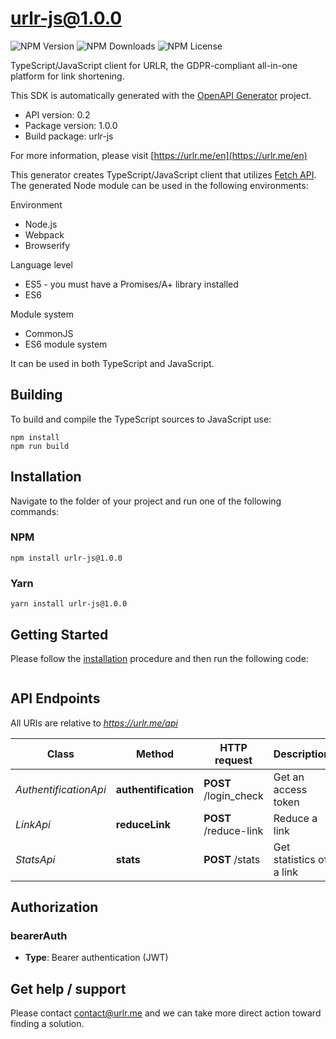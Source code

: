 # urlr-js@1.0.0

![NPM Version](https://img.shields.io/npm/v/urlr-js) ![NPM Downloads](https://img.shields.io/npm/dm/urlr-js) ![NPM License](https://img.shields.io/npm/l/urlr-js)

TypeScript/JavaScript client for URLR, the GDPR-compliant all-in-one platform for link shortening.

This SDK is automatically generated with the [OpenAPI Generator](https://openapi-generator.tech) project.

- API version: 0.2
- Package version: 1.0.0
- Build package: urlr-js

For more information, please visit [https://urlr.me/en](https://urlr.me/en)

This generator creates TypeScript/JavaScript client that utilizes [Fetch API](https://fetch.spec.whatwg.org/). The generated Node module can be used in the following environments:

Environment
* Node.js
* Webpack
* Browserify

Language level
* ES5 - you must have a Promises/A+ library installed
* ES6

Module system
* CommonJS
* ES6 module system

It can be used in both TypeScript and JavaScript.

## Building

To build and compile the TypeScript sources to JavaScript use:
```
npm install
npm run build
```

## Installation

Navigate to the folder of your project and run one of the following commands:

### NPM

```
npm install urlr-js@1.0.0
```

### Yarn

```
yarn install urlr-js@1.0.0
```

## Getting Started

Please follow the [installation](#installation) procedure and then run the following code:

```javascript

```

## API Endpoints

All URIs are relative to *https://urlr.me/api*

Class | Method | HTTP request | Description
------------ | ------------- | ------------- | -------------
*AuthentificationApi* | **authentification** | **POST** /login_check | Get an access token
*LinkApi* | **reduceLink** | **POST** /reduce-link | Reduce a link
*StatsApi* | **stats** | **POST** /stats | Get statistics of a link


## Authorization


### bearerAuth

- **Type**: Bearer authentication (JWT)


## Get help / support

Please contact [contact@urlr.me](mailto:contact@urlr.me?subject=[GitHub]%urlr-javascript) and we can take more direct action toward finding a solution.

